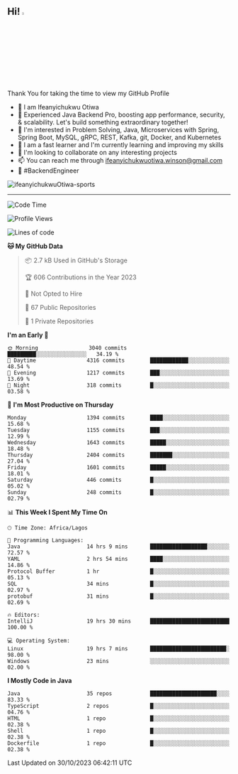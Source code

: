 <!-- BLOG-POST-LIST:START --><!-- BLOG-POST-LIST:END -->

## Hi! <img src="https://media.giphy.com/media/hvRJCLFzcasrR4ia7z/giphy.gif" width="4%"> 

Thank You for taking the time to view my GitHub Profile

- 👋 I am Ifeanyichukwu Otiwa
- 🚀 Experienced Java Backend Pro, boosting app performance, security, & scalability. Let's build something extraordinary together!
- 👀 I'm interested in Problem Solving, Java, Microservices with Spring, Spring Boot, MySQL, gRPC, REST, Kafka, git, Docker, and Kubernetes
- 🌱 I am a fast learner and I'm currently learning and improving my skills
- 💞️ I'm looking to collaborate on any interesting projects
- 📫 You can reach me through ifeanyichukwuotiwa.winson@gmail.com
- 🚀 #BackendEngineer

<p align="left" marginTop="10px"> <img src="https://komarev.com/ghpvc/?username=ifeanyichukwuOtiwa-sports&label=Profile%20views&color=0e75b6&style=for-the-badge" alt="ifeanyichukwuOtiwa-sports" /> </p>

***

<!--START_SECTION:waka-->
![Code Time](http://img.shields.io/badge/Code%20Time-1%2C860%20hrs%2032%20mins-blue)

![Profile Views](http://img.shields.io/badge/Profile%20Views-0-blue)

![Lines of code](https://img.shields.io/badge/From%20Hello%20World%20I%27ve%20Written-3.7%20million%20lines%20of%20code-blue)

**🐱 My GitHub Data** 

> 📦 2.7 kB Used in GitHub's Storage 
 > 
> 🏆 606 Contributions in the Year 2023
 > 
> 🚫 Not Opted to Hire
 > 
> 📜 67 Public Repositories 
 > 
> 🔑 1 Private Repositories 
 > 
**I'm an Early 🐤** 

```text
🌞 Morning                3040 commits        █████████░░░░░░░░░░░░░░░░   34.19 % 
🌆 Daytime                4316 commits        ████████████░░░░░░░░░░░░░   48.54 % 
🌃 Evening                1217 commits        ███░░░░░░░░░░░░░░░░░░░░░░   13.69 % 
🌙 Night                  318 commits         █░░░░░░░░░░░░░░░░░░░░░░░░   03.58 % 
```
📅 **I'm Most Productive on Thursday** 

```text
Monday                   1394 commits        ████░░░░░░░░░░░░░░░░░░░░░   15.68 % 
Tuesday                  1155 commits        ███░░░░░░░░░░░░░░░░░░░░░░   12.99 % 
Wednesday                1643 commits        █████░░░░░░░░░░░░░░░░░░░░   18.48 % 
Thursday                 2404 commits        ███████░░░░░░░░░░░░░░░░░░   27.04 % 
Friday                   1601 commits        █████░░░░░░░░░░░░░░░░░░░░   18.01 % 
Saturday                 446 commits         █░░░░░░░░░░░░░░░░░░░░░░░░   05.02 % 
Sunday                   248 commits         █░░░░░░░░░░░░░░░░░░░░░░░░   02.79 % 
```


📊 **This Week I Spent My Time On** 

```text
🕑︎ Time Zone: Africa/Lagos

💬 Programming Languages: 
Java                     14 hrs 9 mins       ██████████████████░░░░░░░   72.57 % 
YAML                     2 hrs 54 mins       ████░░░░░░░░░░░░░░░░░░░░░   14.86 % 
Protocol Buffer          1 hr                █░░░░░░░░░░░░░░░░░░░░░░░░   05.13 % 
SQL                      34 mins             █░░░░░░░░░░░░░░░░░░░░░░░░   02.97 % 
protobuf                 31 mins             █░░░░░░░░░░░░░░░░░░░░░░░░   02.69 % 

🔥 Editors: 
IntelliJ                 19 hrs 30 mins      █████████████████████████   100.00 % 

💻 Operating System: 
Linux                    19 hrs 7 mins       ████████████████████████░   98.00 % 
Windows                  23 mins             ░░░░░░░░░░░░░░░░░░░░░░░░░   02.00 % 
```

**I Mostly Code in Java** 

```text
Java                     35 repos            █████████████████████░░░░   83.33 % 
TypeScript               2 repos             █░░░░░░░░░░░░░░░░░░░░░░░░   04.76 % 
HTML                     1 repo              █░░░░░░░░░░░░░░░░░░░░░░░░   02.38 % 
Shell                    1 repo              █░░░░░░░░░░░░░░░░░░░░░░░░   02.38 % 
Dockerfile               1 repo              █░░░░░░░░░░░░░░░░░░░░░░░░   02.38 % 
```




 Last Updated on 30/10/2023 06:42:11 UTC
<!--END_SECTION:waka-->

<!--
<p align="center">
![trophy](https://github-profile-trophy.vercel.app/?username=ifeanyichukwuOtiwa-sports&theme=onedark) (https://github.com/ryo-ma/github-profile-trophy)
</p>
-->

<!---
ifeanyi-otiwa/ifeanyi-otiwa is a ✨ special ✨ repository because its `README.md` (this file) appears on your GitHub profile.
You can click the Preview link to take a look at your changes.
--->
